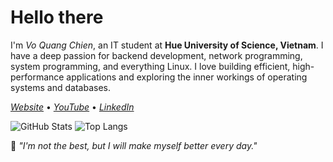 # **Hello there**

I'm _Vo Quang Chien_, an IT student at **Hue University of Science, Vietnam**. I have a deep passion for backend development, network programming, system programming, and everything Linux. I love building efficient, high-performance applications and exploring the inner workings of operating systems and databases.

[_Website_](https://2giosangmitom.is-a.dev/) • [_YouTube_](https://www.youtube.com/@2giosangmitom) • [_LinkedIn_](https://www.linkedin.com/in/2giosangmitom/)

![GitHub Stats](https://github-readme-stats.vercel.app/api?username=2giosangmitom&show_icons=true&theme=radical&hide_border=true&rank_icon=github)
![Top Langs](https://github-readme-stats.vercel.app/api/top-langs/?username=2giosangmitom&layout=compact&langs_count=20&theme=radical&hide_border=true&hide=vim%20script,just)

🌟 _"I'm not the best, but I will make myself better every day."_
